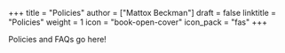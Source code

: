+++
title = "Policies"
author = ["Mattox Beckman"]
draft = false
linktitle = "Policies"
weight = 1
icon = "book-open-cover"
icon_pack = "fas"
+++

Policies and FAQs go here!
